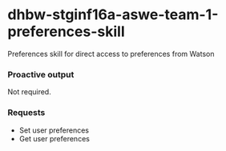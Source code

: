 # dhbw-stginf16a-aswe-team-1-preferences-skill
Preferences skill for direct access to preferences from Watson

### Proactive output
Not required.

### Requests

- Set user preferences
- Get user preferences
